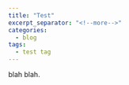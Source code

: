 ```yaml
---
title: "Test"
excerpt_separator: "<!--more-->"
categories:
  - blog
tags:
  - test tag
---
```

blah blah.
